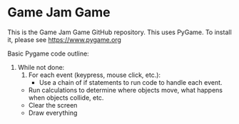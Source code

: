 # Game Jam Game
This is the Game Jam Game GitHub repository.
This uses PyGame. To install it, please see https://www.pygame.org

Basic Pygame code outline:
1. While not done:
	1. For each event (keypress, mouse click, etc.):
		- Use a chain of if statements to run code to handle each event.
	- Run calculations to determine where objects move, what happens when objects collide, etc.
	- Clear the screen
	- Draw everything

